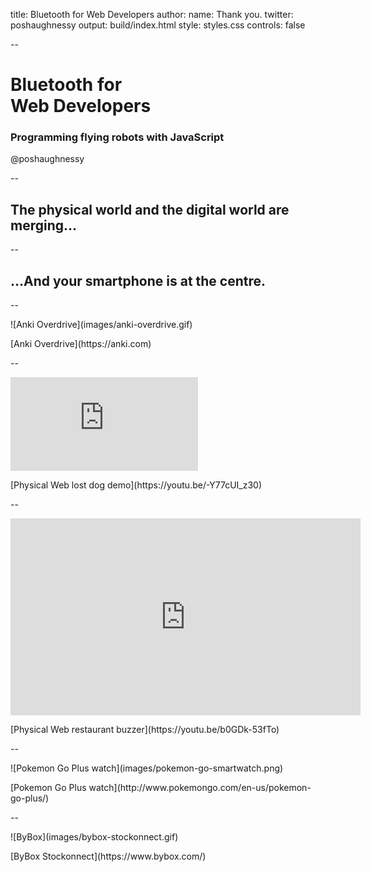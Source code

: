 title: Bluetooth for Web Developers
author:
  name: Thank you.
  twitter: poshaughnessy
output: build/index.html
style: styles.css
controls: false

--

# Bluetooth for <br> Web Developers

### Programming flying robots with JavaScript

@poshaughnessy

--

<h2 class="vertical-center">The physical world and the digital world are merging...</h2>

--

<h2 class="vertical-center">...And your smartphone is at the centre.</h2>

--

<p class="media-container fill-h">![Anki Overdrive](images/anki-overdrive.gif)</p>
<p class="caption">[Anki Overdrive](https://anki.com)</p>

--

<p class="media-container fill-w fill-h"><iframe src="https://www.youtube.com/embed/-Y77cUI_z30" frameborder="0" allowfullscreen></iframe></p>
<p class="caption">[Physical Web lost dog demo](https://youtu.be/-Y77cUI_z30)</p>

--

<p class="media-container fill-w fill-h"><iframe width="560" height="315" src="https://www.youtube.com/embed/b0GDk-53fTo" frameborder="0" allowfullscreen></iframe></p>
<p class="caption">[Physical Web restaurant buzzer](https://youtu.be/b0GDk-53fTo)</p>

--

<p class="media-container">![Pokemon Go Plus watch](images/pokemon-go-smartwatch.png)</p>
<p class="caption">[Pokemon Go Plus watch](http://www.pokemongo.com/en-us/pokemon-go-plus/)</p>

--

<p class="media-container fill-h">![ByBox](images/bybox-stockonnect.gif)</p>
<p class="caption">[ByBox Stockonnect](https://www.bybox.com/)</p>